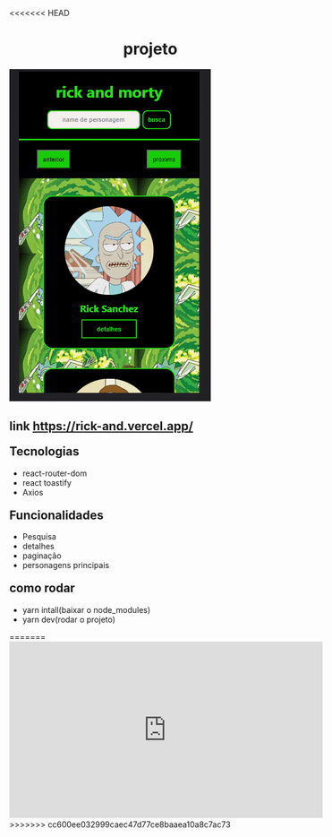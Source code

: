 <<<<<<< HEAD

<h1 style="text-align: center">projeto</h1>
<img src="gif.gif">
 
<h2>link <a href="https://rick-and.vercel.app/">https://rick-and.vercel.app/</a></h2>

<h2 style="margin-top: 20px">Tecnologias</h2>
<ul>
  <li>react-router-dom</li>
  <li>react toastify</li>
  <li>Axios</li>
</ul>

<h2 style="margin-top: 20px">Funcionalidades</h2>
<ul>
  <li>Pesquisa</li>
  <li>detalhes</li>
  <li>paginação</li>
  <li>personagens principais</li>
</ul>

<h2 style="margin-top: 20px">como rodar</h2>
<ul>
   <li>yarn intall(baixar o node_modules)</li> 
   <li>yarn dev(rodar o projeto)</li> 

</ul>
=======
<iframe width="560" height="315" src="https://www.youtube.com/embed/kjGNsm0mOeg" title="YouTube video player" frameborder="0" allow="accelerometer; autoplay; clipboard-write; encrypted-media; gyroscope; picture-in-picture" allowfullscreen></iframe>
>>>>>>> cc600ee032999caec47d77ce8baaea10a8c7ac73
